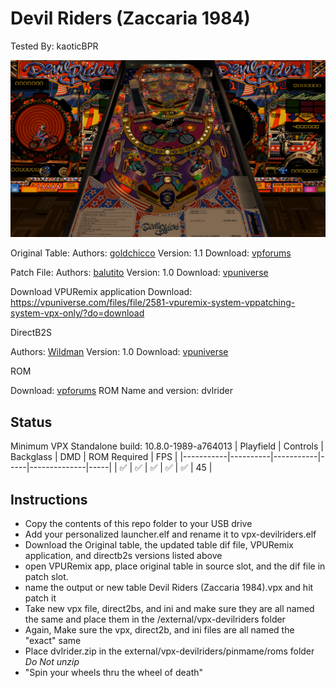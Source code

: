 # Devil Riders (Zaccaria 1984)
Tested By: kaoticBPR

![Table Preview](../../images/vpx-devilriders.png)


Original Table:
Authors: [goldchicco](https://www.vpforums.org/index.php?showuser=88795)
Version: 1.1
Download: [vpforums](https://www.vpforums.org/index.php?app=downloads&showfile=15390)

Patch File:
Authors: [balutito](https://vpuniverse.com/profile/36070-balutito/)
Version: 1.0
Download: [vpuniverse](https://vpuniverse.com/files/file/15570-devil-riders-zaccaria-1984-balutito-4k/)

Download VPURemix application
Download: https://vpuniverse.com/files/file/2581-vpuremix-system-vppatching-system-vpx-only/?do=download


DirectB2S

Authors: [Wildman](https://vpuniverse.com/profile/5-wildman/)
Version: 1.0
Download: [vpuniverse](https://vpuniverse.com/files/file/2481-devil-riders-zaccaria-1984/)

ROM

Download: [vpforums](http://www.vpforums.org/index.php?app=downloads&showfile=615)
ROM Name and version: dvlrider

## Status 

Minimum VPX Standalone build: 10.8.0-1989-a764013
| Playfield | Controls | Backglass | DMD | ROM Required | FPS | 
|-----------|----------|-----------|-----|--------------|-----|
| :white_check_mark: | :white_check_mark: | :white_check_mark: | :white_check_mark: | :white_check_mark: | 45 |

## Instructions

- Copy the contents of this repo folder to your USB drive
- Add your personalized launcher.elf and rename it to vpx-devilriders.elf
- Download the Original table, the updated table dif file, VPURemix application, and directb2s versions listed above
- open VPURemix app, place original table in source slot, and the dif file in patch slot.
- name the output or new table Devil Riders (Zaccaria 1984).vpx and hit patch it
- Take new vpx file, direct2bs, and ini and make sure they are all named the same and place them in the /external/vpx-devilriders folder
- Again, Make sure the vpx, direct2b, and ini files are all named the "exact" same
- Place dvlrider.zip in the external/vpx-devilriders/pinmame/roms folder *Do Not unzip*
- "Spin your wheels thru the wheel of death"


